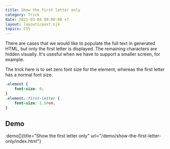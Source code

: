 ```yaml
---
title: Show the first letter only
category: Trick
date: 2021-03-04 09:00:00 +7
layout: layouts/post.njk
topics: CSS
---
```


There are cases that we would like to populate the full text in generated HTML, but only the first letter is displayed.
The remaining characters are hidden visually. It's usesful when we have to support a smaller screen, for example.

The trick here is to set zero font size for the element, whereas the first letter has a normal font size.

```css
.element {
    font-size: 0;
}
.element::first-letter {
    font-size: 1.5rem;
}
```

## Demo

:demo[]{title="Show the first letter only" url="/demo/show-the-first-letter-only/index.html"}
